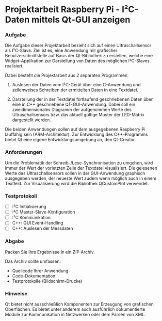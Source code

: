 # Projektarbeit Raspberry Pi - I²C-Daten mittels Qt-GUI anzeigen

### Aufgabe

Die Aufgabe dieser Projektarbeit bezieht sich auf einen Ultraschallsensor als I²C-Slave. Ziel ist es, eine Anwendung mit grafischer Benutzerschnittstelle auf Basis der Qt-Bibliothek zu erstellen, welche eine Widget-Applikation zur Darstellung von Daten des möglichen I²C-Slaves realisiert.

Dabei besteht die Projektarbeit aus 2 separaten Programmen:

1. Auslesen der Daten vom I²C-Gerät über eine C-Anwendung und zeilenweises Schreiben der ermittelten Daten in eine Textdatei.

2. Darstellung der in der Textdatei fortlaufend geschriebenen Daten über eine in C++ geschriebene QT-GUI-Anwendung. Dabei soll ein zweidimensionales Diagramm der aufgenommen Werte des Ultraschallsensors bzw. das aktuell gültige Muster der LED-Matrix dargestellt werden.

Die beiden Anwendungen sollen auf dem ausgegebenen Raspberry Pi lauffähig sein (ARM-Architektur). Zur Entwicklung des C++-Programms bietet Qt eine eigene Entwicklungsumgebung an, den Qt-Creator.

### Anforderungen

Um die Problematik der Schreib-/Lese-Synchronisation zu umgehen, wird immer der Wert der vorletzten Zeile der Textdatei visualisiert. Die gelesenen Werte des Ultraschallsensors sollen in der GUI-Anwendung graphisch ausgegeben werden, der neueste Wert zudem wenn möglich auch in einem Textfeld. Zur Visualisierung wird die Bibliothek QCustomPlot verwendet.

### Testprotokoll

- [ ] I²C Initialisierung
- [ ] I²C Master-Slave-Konfiguration
- [ ] I²C Kommunikation
- [ ] C++: GUI Event-Handling
- [ ] C++: Auslesen der Messdaten

### Abgabe

Packen Sie Ihre Ergebnisse in ein ZIP-Archiv.

Das Archiv sollte umfassen:

- Quellcode Ihrer Anwendung
- Code-Dokumentation
- Testprotokolle (Bildschirm-Drucke)

### Hinweise

Qt bietet nicht ausschließlich Komponenten zur Erzeugung von grafischen Oberflächen. Es bietet unter anderem auch ausführlich dokumentierte Module zur Kommunikation in Netzwerken oder dem Parsen von XML.

